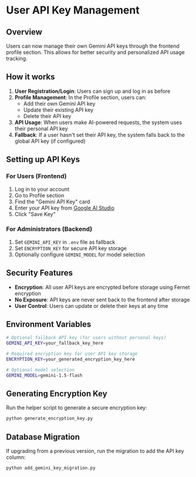 # User API Key Management

## Overview

Users can now manage their own Gemini API keys through the frontend profile section. This allows for better security and personalized API usage tracking.

## How it works

1. **User Registration/Login**: Users can sign up and log in as before
2. **Profile Management**: In the Profile section, users can:
   - Add their own Gemini API key
   - Update their existing API key
   - Delete their API key
3. **API Usage**: When users make AI-powered requests, the system uses their personal API key
4. **Fallback**: If a user hasn't set their API key, the system falls back to the global API key (if configured)

## Setting up API Keys

### For Users (Frontend)
1. Log in to your account
2. Go to Profile section
3. Find the "Gemini API Key" card
4. Enter your API key from [Google AI Studio](https://makersuite.google.com/app/apikey)
5. Click "Save Key"

### For Administrators (Backend)
1. Set `GEMINI_API_KEY` in `.env` file as fallback
2. Set `ENCRYPTION_KEY` for secure API key storage
3. Optionally configure `GEMINI_MODEL` for model selection

## Security Features

- **Encryption**: All user API keys are encrypted before storage using Fernet encryption
- **No Exposure**: API keys are never sent back to the frontend after storage
- **User Control**: Users can update or delete their keys at any time

## Environment Variables

```bash
# Optional fallback API key (for users without personal keys)
GEMINI_API_KEY=your_fallback_key_here

# Required encryption key for user API key storage
ENCRYPTION_KEY=your_generated_encryption_key_here

# Optional model selection
GEMINI_MODEL=gemini-1.5-flash
```

## Generating Encryption Key

Run the helper script to generate a secure encryption key:

```bash
python generate_encryption_key.py
```

## Database Migration

If upgrading from a previous version, run the migration to add the API key column:

```bash
python add_gemini_key_migration.py
```
